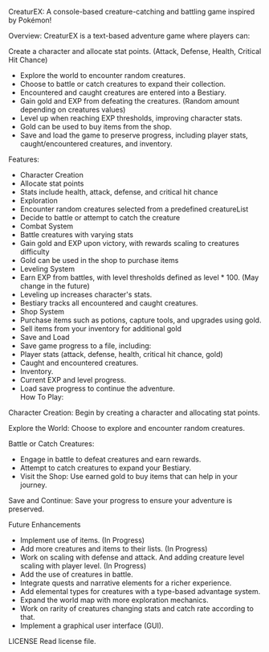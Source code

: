 CreaturEX: A console-based creature-catching and battling game inspired by Pokémon!

Overview: CreaturEX is a text-based adventure game where players can:

Create a character and allocate stat points. (Attack, Defense, Health, Critical Hit Chance)
- Explore the world to encounter random creatures.
- Choose to battle or catch creatures to expand their collection.
- Encountered and caught creatures are entered into a Bestiary.
- Gain gold and EXP from defeating the creatures. (Random amount depending on creatures values)
- Level up when reaching EXP thresholds, improving character stats.
- Gold can be used to buy items from the shop.
- Save and load the game to preserve progress, including player stats, caught/encountered creatures, and inventory.
  
Features:

- Character Creation
- Allocate stat points
- Stats include health, attack, defense, and critical hit chance
- Exploration
- Encounter random creatures selected from a predefined creatureList
- Decide to battle or attempt to catch the creature
- Combat System
- Battle creatures with varying stats
- Gain gold and EXP upon victory, with rewards scaling to creatures difficulty
- Gold can be used in the shop to purchase items
- Leveling System
- Earn EXP from battles, with level thresholds defined as level * 100. (May change in the future)
- Leveling up increases character's stats.
- Bestiary tracks all encountered and caught creatures.
- Shop System
- Purchase items such as potions, capture tools, and upgrades using gold.
- Sell items from your inventory for additional gold
- Save and Load
- Save game progress to a file, including:
- Player stats (attack, defense, health, critical hit chance, gold)
- Caught and encountered creatures.
- Inventory.
- Current EXP and level progress.
- Load save progress to continue the adventure.<br>
How To Play:

Character Creation: Begin by creating a character and allocating stat points.

Explore the World: Choose to explore and encounter random creatures.

Battle or Catch Creatures:

- Engage in battle to defeat creatures and earn rewards.
- Attempt to catch creatures to expand your Bestiary.
- Visit the Shop: Use earned gold to buy items that can help in your journey.

Save and Continue: Save your progress to ensure your adventure is preserved.

Future Enhancements

- Implement use of items. (In Progress)
- Add more creatures and items to their lists. (In Progress)
- Work on scaling with defense and attack. And adding creature level scaling with player level. (In Progress)
- Add the use of creatures in battle.
- Integrate quests and narrative elements for a richer experience.
- Add elemental types for creatures with a type-based advantage system.
- Expand the world map with more exploration mechanics.
- Work on rarity of creatures changing stats and catch rate according to that.
- Implement a graphical user interface (GUI).
  
LICENSE Read license file.
